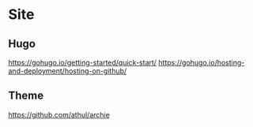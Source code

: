 # Site

## Hugo
https://gohugo.io/getting-started/quick-start/
https://gohugo.io/hosting-and-deployment/hosting-on-github/

## Theme
https://github.com/athul/archie